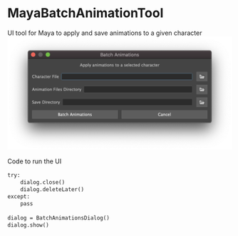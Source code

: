# MayaBatchAnimationTool
UI tool for Maya to apply and save animations to a given character
![alt text](./BatchAnimationsUI.png?raw=true "Batch Animations UI")

Code to run the UI

    try:
        dialog.close()
        dialog.deleteLater()
    except:
        pass

    dialog = BatchAnimationsDialog()
    dialog.show()
